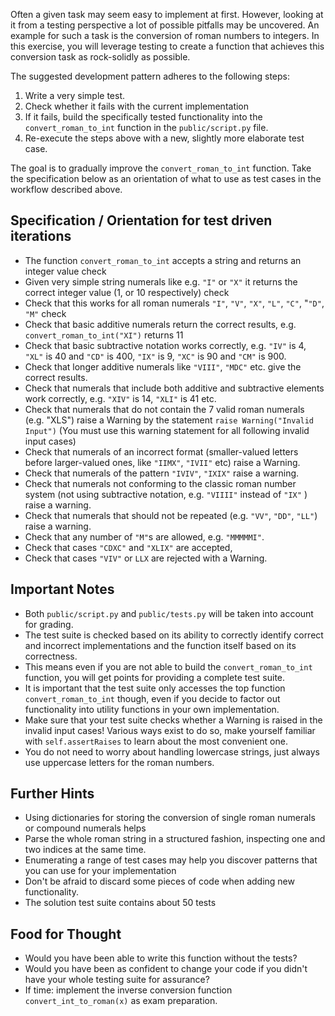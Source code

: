 Often a given task may seem easy to implement at first. However,
looking at it from a testing perspective a lot of possible pitfalls may be uncovered.
An example for such a task is the conversion of roman numbers to integers.
In this exercise, you will leverage testing to create a function that achieves this conversion task
as rock-solidly as possible.

The suggested development pattern adheres to the following steps:
1. Write a very simple test.
2. Check whether it fails with the current implementation
3. If it fails, build the specifically tested functionality into the `convert_roman_to_int` function in the `public/script.py` file.
4. Re-execute the steps above with a new, slightly more elaborate test case.

The goal is to gradually improve the `convert_roman_to_int` function. 
Take the specification below as an orientation of what to use as test cases in the workflow described above.

## Specification / Orientation for test driven iterations
- The function `convert_roman_to_int` accepts a string and returns an integer value check
- Given very simple string numerals like e.g. `"I"` or `"X"` it returns the correct integer value (1, or 10 respectively) check
- Check that this works for all roman numerals `"I"`, `"V"`, `"X"`, `"L"`, `"C"`, "`"D"`, `"M"` check
- Check that basic additive numerals return the correct results, e.g. `convert_roman_to_int("XI")` returns 11
- Check that basic subtractive notation works correctly, e.g. `"IV"` is 4, `"XL"` is 40 and `"CD"` is 400,
    `"IX"` is 9, `"XC"` is 90 and `"CM"` is 900.
- Check that longer additive numerals like `"VIII"`, `"MDC"` etc. give the correct results.
- Check that numerals that include both additive and subtractive elements work correctly, e.g. `"XIV"` is 14,
 `"XLI"` is 41 etc.
- Check that numerals that do not contain the 7 valid roman numerals (e.g. "XLS") raise a Warning by the statement
`raise Warning("Invalid Input")` (You must use this warning statement for all following invalid input cases)
- Check that numerals of an incorrect format (smaller-valued letters before larger-valued ones, like `"IIMX"`, `"IVII"` etc)
raise a Warning.
- Check that numerals of the pattern `"IVIV"`, `"IXIX"` raise a warning.
- Check that numerals not conforming to the classic roman number system (not using subtractive notation,
e.g. `"VIIII"` instead of `"IX"` ) raise a warning.
- Check that numerals that should not be repeated (e.g. `"VV"`, `"DD"`, `"LL"`) raise a warning.
- Check that any number of `"M"`s are allowed, e.g. `"MMMMMI"`.
- Check that cases `"CDXC"` and `"XLIX"` are accepted, 
- Check that cases `"VIV"` or `LLX` are rejected with a Warning.

## Important Notes
- Both `public/script.py` and `public/tests.py` will be taken into account for grading.
- The test suite is checked based on its ability to correctly identify correct and incorrect implementations
and the function itself based on its correctness.
- This means even if you are not able to build the `convert_roman_to_int` function,
you will get points for providing a complete test suite.
- It is important that the test suite only accesses the top function `convert_roman_to_int` though,
even if you decide to factor out functionality into utility functions in your own implementation.
- Make sure that your test suite checks whether a Warning is raised in the invalid input cases!
Various ways exist to do so, make yourself familiar with `self.assertRaises` to learn about the most convenient one.
- You do not need to worry about handling lowercase strings, just always use uppercase letters for the roman numbers.

## Further Hints
- Using dictionaries for storing the conversion of single roman numerals or compound numerals helps
- Parse the whole roman string in a structured fashion, inspecting one and two indices at the same time.
- Enumerating a range of test cases may help you discover patterns that you can use for your implementation
- Don't be afraid to discard some pieces of code when adding new functionality.
- The solution test suite contains about 50 tests

## Food for Thought
- Would you have been able to write this function without the tests?
- Would you have been as confident to change your code if you didn't have your whole testing suite for assurance?
- If time: implement the inverse conversion function `convert_int_to_roman(x)` as exam preparation.
